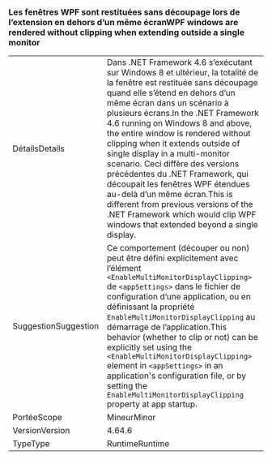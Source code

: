 ### <a name="wpf-windows-are-rendered-without-clipping-when-extending-outside-a-single-monitor"></a><span data-ttu-id="e7b7f-101">Les fenêtres WPF sont restituées sans découpage lors de l’extension en dehors d’un même écran</span><span class="sxs-lookup"><span data-stu-id="e7b7f-101">WPF windows are rendered without clipping when extending outside a single monitor</span></span>

|   |   |
|---|---|
|<span data-ttu-id="e7b7f-102">Détails</span><span class="sxs-lookup"><span data-stu-id="e7b7f-102">Details</span></span>|<span data-ttu-id="e7b7f-103">Dans .NET Framework 4.6 s’exécutant sur Windows 8 et ultérieur, la totalité de la fenêtre est restituée sans découpage quand elle s’étend en dehors d’un même écran dans un scénario à plusieurs écrans.</span><span class="sxs-lookup"><span data-stu-id="e7b7f-103">In the .NET Framework 4.6 running on Windows 8 and above, the entire window is rendered without clipping when it extends outside of single display in a multi-monitor scenario.</span></span> <span data-ttu-id="e7b7f-104">Ceci diffère des versions précédentes du .NET Framework, qui découpait les fenêtres WPF étendues au-delà d’un même écran.</span><span class="sxs-lookup"><span data-stu-id="e7b7f-104">This is different from previous versions of the .NET Framework which would clip WPF windows that extended beyond a single display.</span></span>|
|<span data-ttu-id="e7b7f-105">Suggestion</span><span class="sxs-lookup"><span data-stu-id="e7b7f-105">Suggestion</span></span>|<span data-ttu-id="e7b7f-106">Ce comportement (découper ou non) peut être défini explicitement avec l’élément <code>&lt;EnableMultiMonitorDisplayClipping&gt;</code> de <code>&lt;appSettings&gt;</code> dans le fichier de configuration d’une application, ou en définissant la propriété <code>EnableMultiMonitorDisplayClipping</code> au démarrage de l’application.</span><span class="sxs-lookup"><span data-stu-id="e7b7f-106">This behavior (whether to clip or not) can be explicitly set using the <code>&lt;EnableMultiMonitorDisplayClipping&gt;</code> element in <code>&lt;appSettings&gt;</code> in an application's configuration file, or by setting the <code>EnableMultiMonitorDisplayClipping</code> property at app startup.</span></span>|
|<span data-ttu-id="e7b7f-107">Portée</span><span class="sxs-lookup"><span data-stu-id="e7b7f-107">Scope</span></span>|<span data-ttu-id="e7b7f-108">Mineur</span><span class="sxs-lookup"><span data-stu-id="e7b7f-108">Minor</span></span>|
|<span data-ttu-id="e7b7f-109">Version</span><span class="sxs-lookup"><span data-stu-id="e7b7f-109">Version</span></span>|<span data-ttu-id="e7b7f-110">4.6</span><span class="sxs-lookup"><span data-stu-id="e7b7f-110">4.6</span></span>|
|<span data-ttu-id="e7b7f-111">Type</span><span class="sxs-lookup"><span data-stu-id="e7b7f-111">Type</span></span>|<span data-ttu-id="e7b7f-112">Runtime</span><span class="sxs-lookup"><span data-stu-id="e7b7f-112">Runtime</span></span>|

